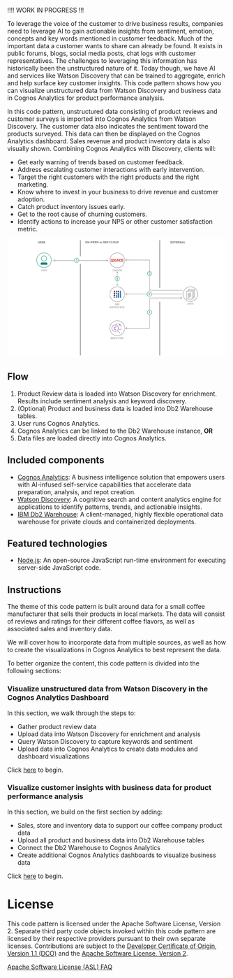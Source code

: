 !!!! WORK IN PROGRESS !!!

To leverage the voice of the customer to drive business results, companies need to leverage AI to gain actionable insights from sentiment, emotion, concepts and key words mentioned in customer feedback. Much of the important data a customer wants to share can already be found. It exists in public forums, blogs, social media posts, chat logs with customer representatives. The challenges to leveraging this information has historically been the unstructured nature of it. Today though, we have AI and services like Watson Discovery that can be trained to aggregate, enrich and help surface key customer insights. This code pattern shows how you can visualize unstructured data from Watson Discovery and business data in Cognos Analytics for product performance analysis.

In this code pattern, unstructured data consisting of product reviews and customer surveys is imported into Cognos Analytics from Watson Discovery. The customer data also indicates the sentiment toward the products surveyed. This data can then be displayed on the Cognos Analytics dashboard. Sales revenue and product inventory data is also visually shown. Combining Cognos Analytics with Discovery, clients will:

* Get early warning of trends based on customer feedback.
* Address escalating customer interactions with early intervention.
* Target the right customers with the right products and the right marketing.
* Know where to invest in your business to drive revenue and customer adoption.
* Catch product inventory issues early.
* Get to the root cause of churning customers.
* Identify actions to increase your NPS or other customer satisfaction metric.

![architecture](doc/source/images/architecture.png)

## Flow

1. Product Review data is loaded into Watson Discovery for enrichment. Results include sentiment analysis and keyword discovery.
2. (Optional) Product and business data is loaded into Db2 Warehouse tables.
3. User runs Cognos Analytics.
4. Cognos Analytics can be linked to the Db2 Warehouse instance, **OR**
5. Data files are loaded directly into Cognos Analytics.

## Included components

* [Cognos Analytics](https://www.ibm.com/products/cognos-analytics): A business intelligence solution that empowers users with AI-infused self-service capabilities that accelerate data preparation, analysis, and repot creation.
* [Watson Discovery](https://www.ibm.com/watson/services/discovery/): A cognitive search and content analytics engine for applications to identify patterns, trends, and actionable insights.
* [IBM Db2 Warehouse](https://www.ibm.com/products/db2-warehouse): A client-managed, highly flexible operational data warehouse for private clouds and containerized deployments.

## Featured technologies

* [Node.js](https://nodejs.org/): An open-source JavaScript run-time environment for executing server-side JavaScript code.

## Instructions

The theme of this code pattern is built around data for a small coffee manufacturer that sells their products in local markets. The data will consist of reviews and ratings for their different coffee flavors, as well as associated sales and inventory data.

We will cover how to incorporate data from multiple sources, as well as how to create the visualizations in Cognos Analytics to best represent the data.

To better organize the content, this code pattern is divided into the following sections:

### Visualize unstructured data from Watson Discovery in the Cognos Analytics Dashboard

In this section, we walk through the steps to:

* Gather product review data
* Upload data into Watson Discovery for enrichment and analysis
* Query Watson Discovery to capture keywords and sentiment
* Upload data into Cognos Analytics to create data modules and dashboard visualizations

Click [here](doc/source/discovery-data.md) to begin.

### Visualize customer insights with business data for product performance analysis

In this section, we build on the first section by adding:

* Sales, store and inventory data to support our coffee company product data
* Upload all product and business data into Db2 Warehouse tables
* Connect the Db2 Warehouse to Cognos Analytics
* Create additional Cognos Analytics dashboards to visualize business data

Click [here](doc/source/business-data.md) to begin.

# License

This code pattern is licensed under the Apache Software License, Version 2.  Separate third party code objects invoked within this code pattern are licensed by their respective providers pursuant to their own separate licenses. Contributions are subject to the [Developer Certificate of Origin, Version 1.1 (DCO)](https://developercertificate.org/) and the [Apache Software License, Version 2](https://www.apache.org/licenses/LICENSE-2.0.txt).

[Apache Software License (ASL) FAQ](https://www.apache.org/foundation/license-faq.html#WhatDoesItMEAN)

